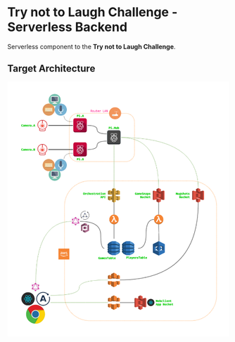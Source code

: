 Try not to Laugh Challenge - Serverless Backend
===

Serverless component to the **Try not to Laugh Challenge**.

Target Architecture
---

![Target Architecture](/docs/tntlc-architecture.png)
